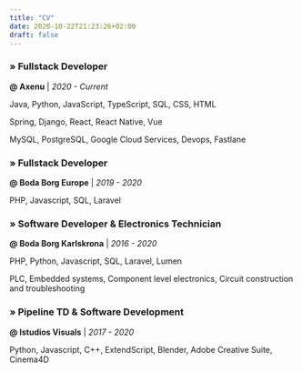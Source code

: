 ```yaml
---
title: "CV"
date: 2020-10-22T21:23:26+02:00
draft: false
---
```


### &raquo; Fullstack Developer
**@ Axenu** | *2020 - Current*

Java, Python, JavaScript, TypeScript, SQL, CSS, HTML

Spring, Django, React, React Native, Vue

MySQL, PostgreSQL, Google Cloud Services, Devops, Fastlane

### &raquo; Fullstack Developer
**@ Boda Borg Europe** | *2019 - 2020*

PHP, Javascript, SQL, Laravel

### &raquo; Software Developer & Electronics Technician
**@ Boda Borg Karlskrona** | *2016 - 2020*

PHP, Python, Javascript, SQL, Laravel, Lumen

PLC, Embedded systems, Component level electronics, Circuit construction and troubleshooting

### &raquo; Pipeline TD & Software Development
**@ Istudios Visuals** | *2017 - 2020*

Python, Javascript, C++, ExtendScript, Blender, Adobe Creative Suite, Cinema4D
